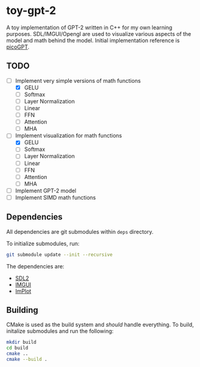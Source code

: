 # toy-gpt-2
A toy implementation of GPT-2 written in C++ for my own learning purposes. SDL/IMGUI/Opengl are used to visualize various aspects of the model and math behind the model. Initial implementation reference is [picoGPT](https://github.com/jaymody/picoGPT).

## TODO
- [ ] Implement very simple versions of math functions
    - [X] GELU
    - [ ] Softmax
    - [ ] Layer Normalization
    - [ ] Linear
    - [ ] FFN
    - [ ] Attention
    - [ ] MHA
- [ ] Implement visualization for math functions
    - [X] GELU
    - [ ] Softmax
    - [ ] Layer Normalization
    - [ ] Linear
    - [ ] FFN
    - [ ] Attention
    - [ ] MHA
- [ ] Implement GPT-2 model
- [ ] Implement SIMD math functions

## Dependencies
All dependencies are git submodules within `deps` directory.

To initialize submodules, run:
```bash
git submodule update --init --recursive
```
The dependencies are:
- [SDL2](https://github.com/libsdl-org/SDL/tree/SDL2)
- [IMGUI](https://github.com/ocornut/imgui)
- [ImPlot](https://github.com/epezent/implot)

## Building
CMake is used as the build system and *should* handle everything. To build, initalize submodules and run the following:

```bash
mkdir build
cd build
cmake ..
cmake --build .
```
